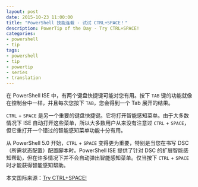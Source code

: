```yaml
---
layout: post
date: 2015-10-23 11:00:00
title: "PowerShell 技能连载 - 试试 CTRL+SPACE！"
description: PowerTip of the Day - Try CTRL+SPACE!
categories:
- powershell
- tip
tags:
- powershell
- tip
- powertip
- series
- translation
---
```

在 PowerShell ISE 中，有两个键盘快捷键可能对您有用。按下 `TAB` 键的功能就像在控制台中一样，并且每次您按下 `TAB`，您会得到一个 Tab 展开的结果。

`CTRL` + `SPACE` 是另一个重要的键盘快捷键。它将打开智能感知菜单。由于大多数情况下 ISE 自动打开这些菜单，所以大多数用户从来没有注意过 `CTRL` + `SPACE`，但它重打开一个错过的智能感知菜单功能十分有用。

从 PowerShell 5.0 开始，`CTRL` + `SPACE` 变得更为重要，特别是当您在书写 DSC（所需状态配置）配置脚本时。PowerShell ISE 提供了针对 DSC 的扩展智能感知帮助，但在许多情况下并不会自动弹出智能感知菜单。仅当按下 `CTRL` + `SPACE` 时才能获得智能感知帮助。

<!--more-->
本文国际来源：[Try CTRL+SPACE!](http://community.idera.com/powershell/powertips/b/tips/posts/try-ctrl-space)
